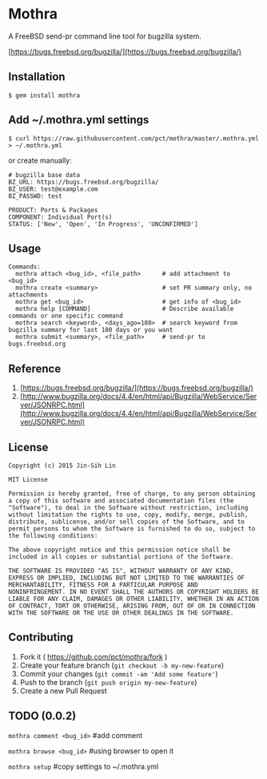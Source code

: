 # Mothra

A FreeBSD send-pr command line tool for bugzilla system.

[https://bugs.freebsd.org/bugzilla/](https://bugs.freebsd.org/bugzilla/)

## Installation

	$ gem install mothra
    
## Add ~/.mothra.yml settings 
	$ curl https://raw.githubusercontent.com/pct/mothra/master/.mothra.yml > ~/.mothra.yml

or create manually:

	# bugzilla base data
	BZ_URL: https://bugs.freebsd.org/bugzilla/
	BZ_USER: test@example.com
	BZ_PASSWD: test
	
	PRODUCT: Ports & Packages
	COMPONENT: Individual Port(s)
	STATUS: ['New', 'Open', 'In Progress', 'UNCONFIRMED']

## Usage
	Commands:
	  mothra attach <bug_id>, <file_path>      # add attachment to <bug_id>
	  mothra create <summary>                  # set PR summary only, no attachments
	  mothra get <bug_id>                      # get info of <bug_id>
	  mothra help [COMMAND]                    # Describe available commands or one specific command
	  mothra search <keyword>, <days_ago=180>  # search keyword from bugzilla summary for last 180 days or you want
	  mothra submit <summary>, <file_path>     # send-pr to bugs.freebsd.org

## Reference
1. [https://bugs.freebsd.org/bugzilla/](https://bugs.freebsd.org/bugzilla/)
2. [http://www.bugzilla.org/docs/4.4/en/html/api/Bugzilla/WebService/Server/JSONRPC.html](http://www.bugzilla.org/docs/4.4/en/html/api/Bugzilla/WebService/Server/JSONRPC.html)

## License

	Copyright (c) 2015 Jin-Sih Lin
	
	MIT License
	
	Permission is hereby granted, free of charge, to any person obtaining
	a copy of this software and associated documentation files (the
	"Software"), to deal in the Software without restriction, including
	without limitation the rights to use, copy, modify, merge, publish,
	distribute, sublicense, and/or sell copies of the Software, and to
	permit persons to whom the Software is furnished to do so, subject to
	the following conditions:
	
	The above copyright notice and this permission notice shall be
	included in all copies or substantial portions of the Software.
	
	THE SOFTWARE IS PROVIDED "AS IS", WITHOUT WARRANTY OF ANY KIND,
	EXPRESS OR IMPLIED, INCLUDING BUT NOT LIMITED TO THE WARRANTIES OF
	MERCHANTABILITY, FITNESS FOR A PARTICULAR PURPOSE AND
	NONINFRINGEMENT. IN NO EVENT SHALL THE AUTHORS OR COPYRIGHT HOLDERS BE
	LIABLE FOR ANY CLAIM, DAMAGES OR OTHER LIABILITY, WHETHER IN AN ACTION
	OF CONTRACT, TORT OR OTHERWISE, ARISING FROM, OUT OF OR IN CONNECTION
	WITH THE SOFTWARE OR THE USE OR OTHER DEALINGS IN THE SOFTWARE.
 
## Contributing

1. Fork it ( https://github.com/pct/mothra/fork )
2. Create your feature branch (`git checkout -b my-new-feature`)
3. Commit your changes (`git commit -am 'Add some feature'`)
4. Push to the branch (`git push origin my-new-feature`)
5. Create a new Pull Request

## TODO (0.0.2)

`mothra comment <bug_id>` #add comment

`mothra browse <bug_id>` #using browser to open it

`mothra setup` #copy settings to ~/.mothra.yml
